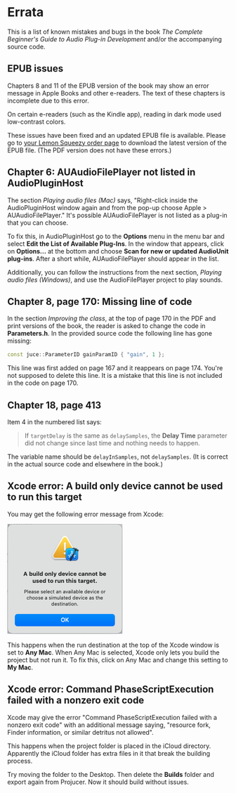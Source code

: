 # Errata

This is a list of known mistakes and bugs in the book *The Complete Beginner's Guide to Audio Plug-in Development* and/or the accompanying source code.

## EPUB issues

Chapters 8 and 11 of the EPUB version of the book may show an error message in Apple Books and other e-readers. The text of these chapters is incomplete due to this error.

On certain e-readers (such as the Kindle app), reading in dark mode used low-contrast colors.

These issues have been fixed and an updated EPUB file is available. Please go to [your Lemon Squeezy order page](https://app.lemonsqueezy.com/my-orders) to download the latest version of the EPUB file. (The PDF version does not have these errors.)

## Chapter 6: AUAudioFilePlayer not listed in AudioPluginHost

The section *Playing audio files (Mac)* says, "Right-click inside the AudioPluginHost window again and from the pop-up choose Apple > AUAudioFilePlayer." It's possible AUAudioFilePlayer is not listed as a plug-in that you can choose.

To fix this, in AudioPluginHost go to the **Options** menu in the menu bar and select **Edit the List of Available Plug-Ins**. In the window that appears, click on **Options...** at the bottom and choose **Scan for new or updated AudioUnit plug-ins**. After a short while, AUAudioFilePlayer should appear in the list.

Additionally, you can follow the instructions from the next section, *Playing audio files (Windows)*, and use the AudioFilePlayer project to play sounds.

## Chapter 8, page 170: Missing line of code

In the section *Improving the class*, at the top of page 170 in the PDF and print versions of the book, the reader is asked to change the code in **Parameters.h**. In the provided source code the following line has gone missing:

```c++
const juce::ParameterID gainParamID { "gain", 1 };
```

This line was first added on page 167 and it reappears on page 174. You're not supposed to delete this line. It is a mistake that this line is not included in the code on page 170.

## Chapter 18, page 413

Item 4 in the numbered list says:

> If `targetDelay` is the same as `delaySamples`, the **Delay Time** parameter did not change since last time and nothing needs to happen.

The variable name should be `delayInSamples`, not `delaySamples`. (It is correct in the actual source code and elsewhere in the book.)

## Xcode error: A build only device cannot be used to run this target

You may get the following error message from Xcode:

![](Images/BuildOnlyDeviceError.png)

This happens when the run destination at the top of the Xcode window is set to **Any Mac**. When Any Mac is selected, Xcode only lets you build the project but not run it. To fix this, click on Any Mac and change this setting to **My Mac**.

## Xcode error: Command PhaseScriptExecution failed with a nonzero exit code

Xcode may give the error "Command PhaseScriptExecution failed with a nonzero exit code" with an additional message saying, "resource fork, Finder information, or similar detritus not allowed".

This happens when the project folder is placed in the iCloud directory. Apparently the iCloud folder has extra files in it that break the building process.

Try moving the folder to the Desktop. Then delete the **Builds** folder and export again from Projucer. Now it should build without issues.
